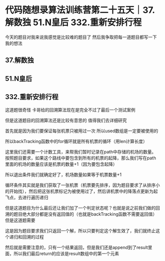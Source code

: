 # 代码随想录算法训练营第二十五天｜37.解数独 51.N皇后 332.重新安排行程

今天的题目对我来说我感觉是比较难的题目了 然后我争取把每一道题目都写一下我的想法

## 37.解数独



## 51.N皇后



## 332.重新安排行程

这道题很奇怪 卡哥给的回溯算法现在是完全不过了最后一个测试案例

但是这道题目的回溯算法还是比较有意思的 值得我们去详细研究


首先就是因为我们要保证每张机票只被用过一次 所以used数组是一定要被使用的

所以backTracking函数中的for循环就是所有机票的循环（用len计算长度）

这里我们还需要一个计数工具，来帮我们暂时记录在path中存储的机场的数量。按照题目要求，如果这个路线中要包含到所有的机票的起降，那么我们写在path里面的机场的数量应该是机票的数量+1（因为要包含起降）

所以退出条件我们就确定好了，机场数量如果等于机票数量+1

循环条件其实就是我们获取了一张机票（机票要先排序，因为题目要求了从排序小的开始找），然后把这张机票标记为被使用过了，然后讲机票中的降落点更新为起飞点，去进行遍历递归

但是这道题目为什么最后还让我们加了一个判定状态呢？也就是说之前我们做的回溯的题目绝大部分都是没有返回值的（也就是backTracking函数不需要返回值）但是这道题需要

这是因为题目要求我们只返回一个解，所以只要判定这个解生效了，我们就终止这个递归和回溯的过程

然后就是需要注意的，只有一个结果返回，但是我们还是append到了result里面，所以我们最后return的应该是result数组中的第一个元素